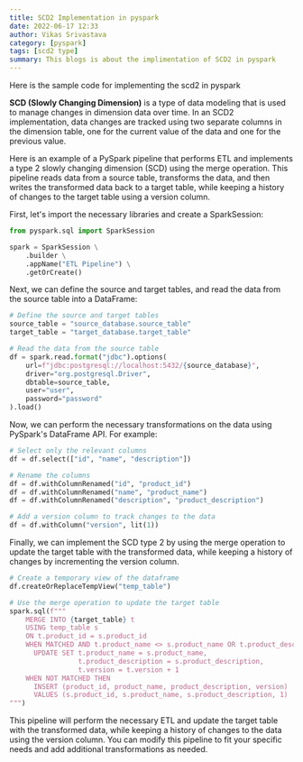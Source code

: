 ```yaml
---
title: SCD2 Implementation in pyspark
date: 2022-06-17 12:33
author: Vikas Srivastava
category: [pyspark]
tags: [scd2 type]
summary: This blogs is about the implimentation of SCD2 in pyspark
---
```


Here is the sample code for implementing the scd2 in pyspark

**SCD (Slowly Changing Dimension)** is a type of data modeling that is used to manage changes in dimension data over time. In an SCD2 implementation, data changes are tracked using two separate columns in the dimension table, one for the current value of the data and one for the previous value.

Here is an example of a PySpark pipeline that performs ETL and implements a type 2 slowly changing dimension (SCD) using the merge operation. This pipeline reads data from a source table, transforms the data, and then writes the transformed data back to a target table, while keeping a history of changes to the target table using a version column.

First, let's import the necessary libraries and create a SparkSession:

```python
from pyspark.sql import SparkSession

spark = SparkSession \
    .builder \
    .appName("ETL Pipeline") \
    .getOrCreate()
```

Next, we can define the source and target tables, and read the data from the source table into a DataFrame:

```python
# Define the source and target tables
source_table = "source_database.source_table"
target_table = "target_database.target_table"

# Read the data from the source table
df = spark.read.format("jdbc").options(
    url=f"jdbc:postgresql://localhost:5432/{source_database}",
    driver="org.postgresql.Driver",
    dbtable=source_table,
    user="user",
    password="password"
).load()
```

Now, we can perform the necessary transformations on the data using PySpark's DataFrame API. For example:

```python
# Select only the relevant columns
df = df.select(["id", "name", "description"])

# Rename the columns
df = df.withColumnRenamed("id", "product_id")
df = df.withColumnRenamed("name", "product_name")
df = df.withColumnRenamed("description", "product_description")

# Add a version column to track changes to the data
df = df.withColumn("version", lit(1))
```

Finally, we can implement the SCD type 2 by using the merge operation to update the target table with the transformed data, while keeping a history of changes by incrementing the version column.

```python
# Create a temporary view of the dataframe
df.createOrReplaceTempView("temp_table")

# Use the merge operation to update the target table
spark.sql(f"""
    MERGE INTO {target_table} t
    USING temp_table s
    ON t.product_id = s.product_id
    WHEN MATCHED AND t.product_name <> s.product_name OR t.product_description <> s.product_description THEN
      UPDATE SET t.product_name = s.product_name,
                 t.product_description = s.product_description,
                 t.version = t.version + 1
    WHEN NOT MATCHED THEN
      INSERT (product_id, product_name, product_description, version)
      VALUES (s.product_id, s.product_name, s.product_description, 1)
""")
```

This pipeline will perform the necessary ETL and update the target table with the transformed data, while keeping a history of changes to the data using the version column. You can modify this pipeline to fit your specific needs and add additional transformations as needed.